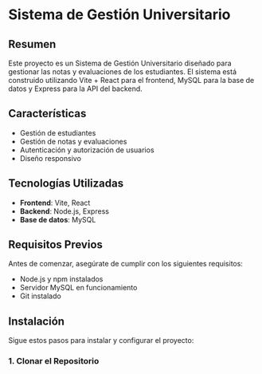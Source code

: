 # Sistema de Gestión Universitario

## Resumen

Este proyecto es un Sistema de Gestión Universitario diseñado para gestionar las notas y evaluaciones de los estudiantes. El sistema está construido utilizando Vite + React para el frontend, MySQL para la base de datos y Express para la API del backend.

## Características

- Gestión de estudiantes
- Gestión de notas y evaluaciones
- Autenticación y autorización de usuarios
- Diseño responsivo

## Tecnologías Utilizadas

- **Frontend**: Vite, React
- **Backend**: Node.js, Express
- **Base de datos**: MySQL

## Requisitos Previos

Antes de comenzar, asegúrate de cumplir con los siguientes requisitos:

- Node.js y npm instalados
- Servidor MySQL en funcionamiento
- Git instalado

## Instalación

Sigue estos pasos para instalar y configurar el proyecto:

### 1. Clonar el Repositorio

